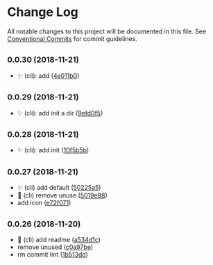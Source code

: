 # Change Log

All notable changes to this project will be documented in this file.
See [Conventional Commits](https://conventionalcommits.org) for commit guidelines.

## <small>0.0.30 (2018-11-21)</small>

* ✨ (cli): add ([4e011b0](https://github.com/BarryYan/nsp/commit/4e011b0))





## <small>0.0.29 (2018-11-21)</small>

* ✨ (cli): add init a dir ([9efd0f5](https://github.com/BarryYan/nsp/commit/9efd0f5))





## <small>0.0.28 (2018-11-21)</small>

* ✨ (cli): add init ([10f5b5b](https://github.com/BarryYan/nsp/commit/10f5b5b))





## <small>0.0.27 (2018-11-21)</small>

* ✨ (cli) add default ([50225a5](https://github.com/BarryYan/nsp/commit/50225a5))
* :bug: (cli) remove unuse ([5019e88](https://github.com/BarryYan/nsp/commit/5019e88))
* add icon ([e72f071](https://github.com/BarryYan/nsp/commit/e72f071))





## <small>0.0.26 (2018-11-20)</small>

* :memo: (cli) add readme ([a534d1c](https://github.com/BarryYan/nsp/commit/a534d1c))
* remove unused ([c0a97be](https://github.com/BarryYan/nsp/commit/c0a97be))
* rm commit lint ([1b513dd](https://github.com/BarryYan/nsp/commit/1b513dd))
